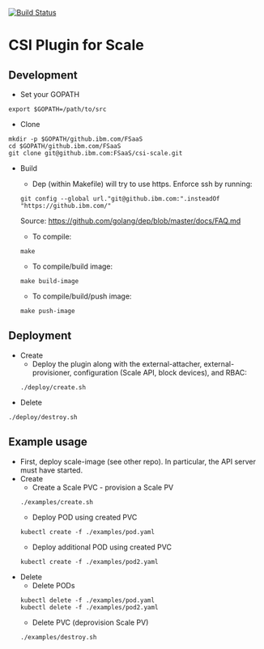 [![Build Status](https://travis.ibm.com/FSaaS/csi-scale.svg?token=sfEsUpvxtZ9kpqpJBFp8&branch=master)](https://travis.ibm.com/FSaaS/csi-scale)

# CSI Plugin for Scale

## Development

* Set your GOPATH
```
export $GOPATH=/path/to/src
```

* Clone
```
mkdir -p $GOPATH/github.ibm.com/FSaaS
cd $GOPATH/github.ibm.com/FSaaS
git clone git@github.ibm.com:FSaaS/csi-scale.git
```

* Build
  * Dep (within Makefile) will try to use https. Enforce ssh by running:
  ```
  git config --global url."git@github.ibm.com:".insteadOf "https://github.ibm.com/"
  ```
  Source: https://github.com/golang/dep/blob/master/docs/FAQ.md
  
  * To compile:
  ```
  make
  ```
  * To compile/build image:
  ```
  make build-image
  ```
  * To compile/build/push image:
  ```
  make push-image
  ```
  
## Deployment

  * Create
    * Deploy the plugin along with the external-attacher, external-provisioner, configuration (Scale API, block devices), and RBAC:
    ```
    ./deploy/create.sh
    ```
  * Delete
  ```
  ./deploy/destroy.sh
  ```
## Example usage
* First, deploy scale-image (see other repo). In particular, the API server must have started.
* Create
  * Create a Scale PVC - provision a Scale PV
  ```
  ./examples/create.sh
  ```
  * Deploy POD using created PVC
  ```
  kubectl create -f ./examples/pod.yaml
  ```
  * Deploy additional POD using created PVC
  ```
  kubectl create -f ./examples/pod2.yaml
  ```
* Delete
  * Delete PODs
  ```
  kubectl delete -f ./examples/pod.yaml
  kubectl delete -f ./examples/pod2.yaml
  ```
  * Delete PVC (deprovision Scale PV)
  ```
  ./examples/destroy.sh
  ```
